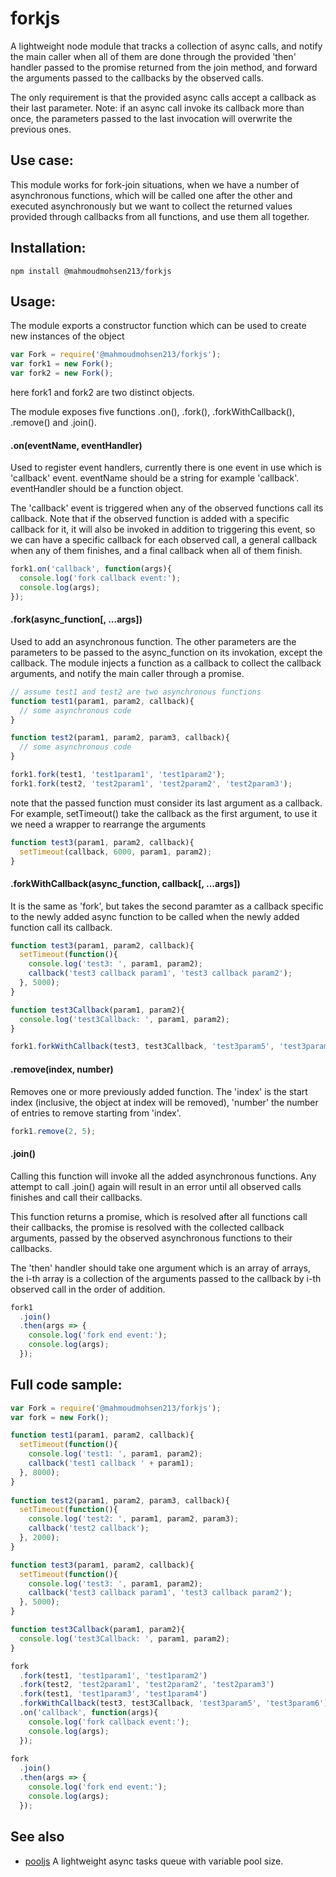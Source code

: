 # forkjs
A lightweight node module that tracks a collection of async calls, and notify the main caller when all of them are done through the provided 'then' handler passed to the promise returned from the join method, and forward the arguments passed to the callbacks by the observed calls.

The only requirement is that the provided async calls accept a callback as their last parameter. Note: if an async call invoke its callback more than once, the parameters passed to the last invocation will overwrite the previous ones.

## Use case:
This module works for fork-join situations, when we have a number of asynchronous functions, which will be called one after the other and executed asynchronously but we want to collect the returned values provided through callbacks from all functions, and use them all together.

## Installation:
```
npm install @mahmoudmohsen213/forkjs
```

## Usage:
The module exports a constructor function which can be used to create new instances of the object
```js
var Fork = require('@mahmoudmohsen213/forkjs');
var fork1 = new Fork();
var fork2 = new Fork();
```
here fork1 and fork2 are two distinct objects.

The module exposes five functions .on(), .fork(), .forkWithCallback(), .remove() and .join().

#### .on(eventName, eventHandler)
Used to register event handlers, currently there is one event in use which is 'callback' event. eventName should be a string for example 'callback'. eventHandler should be a function object.

The 'callback' event is triggered when any of the observed functions call its callback. Note that if the observed function is added with a specific callback for it, it will also be invoked in addition to triggering this event, so we can have a specific callback for each observed call, a general callback when any of them finishes, and a final callback when all of them finish.
```js
fork1.on('callback', function(args){
  console.log('fork callback event:');
  console.log(args);
});
```
#### .fork(async_function[, ...args])
Used to add an asynchronous function. The other parameters are the parameters to be passed to the async_function on its invokation, except the callback. The module injects a function as a callback to collect the callback arguments, and notify the main caller through a promise.
```js
// assume test1 and test2 are two asynchronous functions
function test1(param1, param2, callback){
  // some asynchronous code
}

function test2(param1, param2, param3, callback){
  // some asynchronous code
}

fork1.fork(test1, 'test1param1', 'test1param2');
fork1.fork(test2, 'test2param1', 'test2param2', 'test2param3');
```
note that the passed function must consider its last argument as a callback. For example, setTimeout() take the callback as the first argument, to use it we need a wrapper to rearrange the arguments
```js
function test3(param1, param2, callback){
  setTimeout(callback, 6000, param1, param2);
}
```
#### .forkWithCallback(async_function, callback[, ...args])
It is the same as 'fork', but takes the second paramter as a callback specific to the newly added async function to be called when the newly added function call its callback.
```js
function test3(param1, param2, callback){
  setTimeout(function(){
    console.log('test3: ', param1, param2);
    callback('test3 callback param1', 'test3 callback param2');
  }, 5000);
}

function test3Callback(param1, param2){
  console.log('test3Callback: ', param1, param2);
}

fork1.forkWithCallback(test3, test3Callback, 'test3param5', 'test3param6');
```
#### .remove(index, number)
Removes one or more previously added function. The 'index' is the start index (inclusive, the object at index will be removed), 'number' the number of entries to remove starting from 'index'.
```js
fork1.remove(2, 5);
```
#### .join()
Calling this function will invoke all the added asynchronous functions. Any attempt to call .join() again will result in an error until all observed calls finishes and call their callbacks.

This function returns a promise, which is resolved after all functions call their callbacks, the promise is resolved with the collected callback arguments, passed by the observed asynchronous functions to their callbacks.

The 'then' handler should take one argument which is an array of arrays, the i-th array is a collection of the arguments passed to the callback by i-th observed call in the order of addition.
```js
fork1
  .join()
  .then(args => {
    console.log('fork end event:');
    console.log(args);
  });
```

## Full code sample:
```js
var Fork = require('@mahmoudmohsen213/forkjs');
var fork = new Fork();

function test1(param1, param2, callback){
  setTimeout(function(){
    console.log('test1: ', param1, param2);
    callback('test1 callback ' + param1);
  }, 8000);
}
 
function test2(param1, param2, param3, callback){
  setTimeout(function(){
    console.log('test2: ', param1, param2, param3);
    callback('test2 callback');
  }, 2000);
}

function test3(param1, param2, callback){
  setTimeout(function(){
    console.log('test3: ', param1, param2);
    callback('test3 callback param1', 'test3 callback param2');
  }, 5000);
}

function test3Callback(param1, param2){
  console.log('test3Callback: ', param1, param2);
}

fork
  .fork(test1, 'test1param1', 'test1param2')
  .fork(test2, 'test2param1', 'test2param2', 'test2param3')
  .fork(test1, 'test1param3', 'test1param4')
  .forkWithCallback(test3, test3Callback, 'test3param5', 'test3param6')
  .on('callback', function(args){
    console.log('fork callback event:');
    console.log(args);
  });
 
fork
  .join()
  .then(args => {
    console.log('fork end event:');
    console.log(args);
  });
```

## See also
- [pooljs](https://www.npmjs.com/package/@mahmoudmohsen213/pooljs) A lightweight async tasks queue with variable pool size.